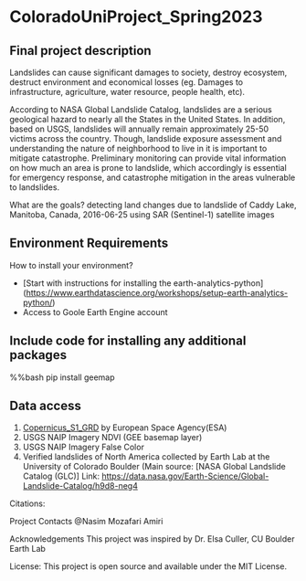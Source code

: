 # ColoradoUniProject_Spring2023
## Final project description
Landslides can cause significant damages to society, destroy ecosystem, destruct environment and economical losses (eg. Damages to infrastructure, agriculture, water resource, people health, etc).

According to NASA Global Landslide Catalog, landslides are a serious geological hazard to nearly all the States in the United States. In addition, based on USGS, landslides will annually remain approximately 25-50 victims across the country. Though, landslide exposure assessment and understanding the nature of neighborhood to live in it is important to mitigate catastrophe. Preliminary monitoring can provide vital information on how much an area is prone to landslide, which accordingly is essential for emergency response, and catastrophe mitigation in the areas vulnerable to landslides.

What are the goals?
detecting land changes due to landslide of Caddy Lake, Manitoba, Canada, 2016-06-25 using SAR (Sentinel-1) satellite images

## Environment Requirements
How to install your environment?
* [Start with instructions for installing the earth-analytics-python] (https://www.earthdatascience.org/workshops/setup-earth-analytics-python/)
* Access to Goole Earth Engine account

## Include **code** for installing any additional packages
%%bash
pip install geemap

## Data access 
1. [Copernicus_S1_GRD](https://developers.google.com/earth-engine/datasets/catalog/COPERNICUS_S1_GRD) by European Space Agency(ESA)
2. USGS NAIP Imagery NDVI (GEE basemap layer)
3. USGS NAIP Imagery False Color
4. Verified landslides of North America collected by Earth Lab at the University of Colorado Boulder (Main source: [NASA Global Landslide Catalog (GLC)] Link: https://data.nasa.gov/Earth-Science/Global-Landslide-Catalog/h9d8-neg4 

Citations:

Project Contacts
@Nasim Mozafari Amiri

Acknowledgements
This project was inspired by Dr. Elsa Culler, CU Boulder Earth Lab

License:
This project is open source and available under the MIT License.




